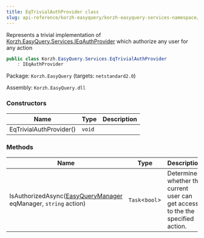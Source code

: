 ```yaml
---
title: EqTrivialAuthProvider class
slug: api-reference/korzh-easyquery/korzh-easyquery-services-namespace/eqtrivialauthprovider-class
---
```



Represents a trivial implementation of [Korzh.EasyQuery.Services.IEqAuthProvider](/api-reference/korzh-easyquery/korzh-easyquery-services-namespace/ieqauthprovider-interface)  which authorize any user for any action
```csharp
public class Korzh.EasyQuery.Services.EqTrivialAuthProvider
    : IEqAuthProvider

```
Package: `Korzh.EasyQuery` (targets: `netstandard2.0`)

Assembly: `Korzh.EasyQuery.dll`

### Constructors

| Name | Type | Description | 
| --- | --- | --- | 
| EqTrivialAuthProvider() | `void` |  | 


### Methods

| Name | Type | Description | 
| --- | --- | --- | 
| IsAuthorizedAsync([EasyQueryManager](/api-reference/korzh-easyquery/korzh-easyquery-services-namespace/easyquerymanager-class) eqManager, `string` action) | `Task`&lt;`bool`&gt; | Determines whether the current user can get access to the the specified action. |